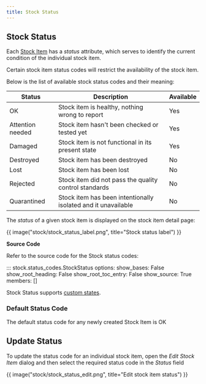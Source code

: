 ```yaml
---
title: Stock Status
---
```


## Stock Status

Each [Stock Item](./index.md#stock-item) has a *status* attribute, which serves to identify the current condition of the individual stock item.

Certain stock item status codes will restrict the availability of the stock item.

Below is the list of available stock status codes and their meaning:

| Status | Description | Available |
| ----------- | ----------- | --- |
| <span class='badge inventree success'>OK</span> | Stock item is healthy, nothing wrong to report | <span class='badge inventree success'>Yes</span> |
| <span class='badge inventree warning'>Attention needed</span> | Stock item hasn't been checked or tested yet | <span class='badge inventree success'>Yes</span> |
| <span class='badge inventree warning'>Damaged</span> | Stock item is not functional in its present state | <span class='badge inventree success'>Yes</span> |
| <span class='badge inventree danger'>Destroyed</span> | Stock item has been destroyed | <span class='badge inventree danger'>No</span> |
| <span class='badge inventree'>Lost</span> | Stock item has been lost | <span class='badge inventree danger'>No</span> |
| <span class='badge inventree danger'>Rejected</span> | Stock item did not pass the quality control standards | <span class='badge inventree danger'>No</span> |
| <span class='badge inventree info'>Quarantined</span> | Stock item has been intentionally isolated and it unavailable | <span class='badge inventree danger'>No</span> |

The *status* of a given stock item is displayed on the stock item detail page:

{{ image("stock/stock_status_label.png", title="Stock status label") }}

**Source Code**

Refer to the source code for the Stock status codes:

::: stock.status_codes.StockStatus
    options:
        show_bases: False
        show_root_heading: False
        show_root_toc_entry: False
        show_source: True
        members: []

Stock Status supports [custom states](../concepts/custom_states.md).

### Default Status Code

The default status code for any newly created Stock Item is <span class='badge inventree success'>OK</span>

## Update Status

To update the status code for an individual stock item, open the *Edit Stock Item* dialog and then select the required status code in the *Status* field

{{ image("stock/stock_status_edit.png", title="Edit stock item status") }}
